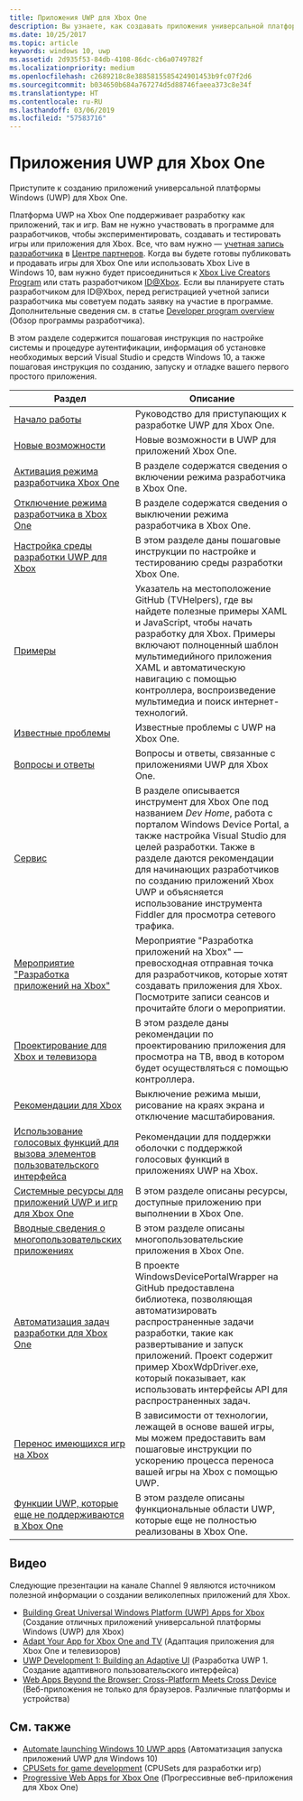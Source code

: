 ```yaml
---
title: Приложения UWP для Xbox One
description: Вы узнаете, как создавать приложения универсальной платформы Windows (UWP) для Xbox One.
ms.date: 10/25/2017
ms.topic: article
keywords: windows 10, uwp
ms.assetid: 2d935f53-84db-4108-86dc-cb6a0749782f
ms.localizationpriority: medium
ms.openlocfilehash: c2689218c8e3885815585424901453b9fc07f2d6
ms.sourcegitcommit: b034650b684a767274d5d88746faeea373c8e34f
ms.translationtype: HT
ms.contentlocale: ru-RU
ms.lasthandoff: 03/06/2019
ms.locfileid: "57583716"
---
```

# <a name="uwp-on-xbox-one"></a>Приложения UWP для Xbox One

Приступите к созданию приложений универсальной платформы Windows (UWP) для Xbox One.

Платформа UWP на Xbox One поддерживает разработку как приложений, так и игр. Вам не нужно участвовать в программе для разработчиков, чтобы экспериментировать, создавать и тестировать игры или приложения для Xbox. Все, что вам нужно — [учетная запись разработчика](https://developer.microsoft.com/en-us/store/register) в [Центре партнеров](https://partner.microsoft.com/dashboard). Когда вы будете готовы публиковать и продавать игры для Xbox One или использовать Xbox Live в Windows 10, вам нужно будет присоединиться к [Xbox Live Creators Program](https://developer.microsoft.com/games/xbox/xboxlive/creator) или стать разработчиком [ID@Xbox](https://www.xbox.com/Developers/id). Если вы планируете стать разработчиком для ID@Xbox, перед регистрацией учетной записи разработчика мы советуем подать заявку на участие в программе. Дополнительные сведения см. в статье [Developer program overview](../xbox-live/developer-program-overview.md) (Обзор программы разработчика).

В этом разделе содержится пошаговая инструкция по настройке системы и процедуре аутентификации, информация об установке необходимых версий Visual Studio и средств Windows 10, а также пошаговая инструкция по созданию, запуску и отладке вашего первого простого приложения. 

| Раздел      | Описание |
|------------|-------------|
|[Начало работы](getting-started.md)| Руководство для приступающих к разработке UWP для Xbox One. |
|[Новые возможности](whats-new.md)| Новые возможности в UWP для приложений Xbox One. |
|[Активация режима разработчика Xbox One](devkit-activation.md)| В разделе содержатся сведения о включении режима разработчика в Xbox One. |
|[Отключение режима разработчика в Xbox One](devkit-deactivation.md)| В разделе содержатся сведения о выключении режима разработчика в Xbox One. |
|[Настройка среды разработки UWP для Xbox](development-environment-setup.md)| В этом разделе даны пошаговые инструкции по настройке и тестированию среды разработки Xbox One. |
|[Примеры](samples.md)| Указатель на местоположение GitHub (TVHelpers), где вы найдете полезные примеры XAML и JavaScript, чтобы начать разработку для Xbox. Примеры включают полноценный шаблон мультимедийного приложения XAML и автоматическую навигацию с помощью контроллера, воспроизведение мультимедиа и поиск интернет-технологий. |
|[Известные проблемы](known-issues.md)| Известные проблемы с UWP на Xbox One. |
|[Вопросы и ответы](frequently-asked-questions.md)| Вопросы и ответы, связанные с приложениями UWP для Xbox One. |
|[Сервис](introduction-to-xbox-tools.md)| В разделе описывается инструмент для Xbox One под названием _Dev Home_, работа с порталом Windows Device Portal, а также настройка Visual Studio для целей разработки. Также в разделе даются рекомендации для начинающих разработчиков по созданию приложений Xbox UWP и объясняется использование инструмента Fiddler для просмотра сетевого трафика. |
| [Мероприятие "Разработка приложений на Xbox"](https://developer.microsoft.com/windows/projects/campaigns/app-dev-on-xbox-event) | Мероприятие "Разработка приложений на Xbox" — превосходная отправная точка для разработчиков, которые хотят создавать приложения для Xbox. Посмотрите записи сеансов и прочитайте блоги о мероприятии. |
|[Проектирование для Xbox и телевизора](../design/devices/designing-for-tv.md)| В этом разделе даны рекомендации по проектированию приложения для просмотра на ТВ, ввод в котором будет осуществляться с помощью контроллера. |
|[Рекомендации для Xbox](tailoring-for-xbox.md)| Выключение режима мыши, рисование на краях экрана и отключение масштабирования. |
|[Использование голосовых функций для вызова элементов пользовательского интерфейса](ves-on-xbox.md)| Рекомендации для поддержки оболочки с поддержкой голосовых функций в приложениях UWP на Xbox. |
|[Системные ресурсы для приложений UWP и игр для Xbox One](system-resource-allocation.md)| В этом разделе описаны ресурсы, доступные приложению при выполнении в Xbox One. |
|[Вводные сведения о многопользовательских приложениях](multi-user-applications.md)| В этом разделе описаны многопользовательские приложения в Xbox One. |
| [Автоматизация задач разработки для Xbox One](https://github.com/Microsoft/WindowsDevicePortalWrapper/tree/v0.9.4) | В проекте WindowsDevicePortalWrapper на GitHub предоставлена библиотека, позволяющая автоматизировать распространенные задачи разработки, такие как развертывание и запуск приложений. Проект содержит пример XboxWdpDriver.exe, который показывает, как использовать интерфейсы API для распространенных задач. |
|[Перенос имеющихся игр на Xbox](development-lanes-landing.md)|В зависимости от технологии, лежащей в основе вашей игры, мы можем предоставить вам пошаговые инструкции по ускорению процесса переноса вашей игры на Xbox с помощью UWP.|
|[Функции UWP, которые еще не поддерживаются в Xbox One](https://go.microsoft.com/fwlink/p/?LinkId=760755)|  В этом разделе описаны функциональные области UWP, которые еще не полностью реализованы в Xbox One.|

## <a name="videos"></a>Видео

Следующие презентации на канале Channel 9 являются источником полезной информации о создании великолепных приложений для Xbox.

* [Building Great Universal Windows Platform (UWP) Apps for Xbox](https://channel9.msdn.com/Events/Build/2016/B883) (Создание отличных приложений универсальной платформы Windows (UWP) для Xbox)
* [Adapt Your App for Xbox One and TV](https://channel9.msdn.com/Events/Build/2016/T651-R1) (Адаптация приложения для Xbox One и телевизоров)
* [UWP Development 1: Building an Adaptive UI](https://channel9.msdn.com/Events/Build/2016/L724-R1) (Разработка UWP 1. Создание адаптивного пользовательского интерфейса)
* [Web Apps Beyond the Browser: Cross-Platform Meets Cross Device](https://channel9.msdn.com/Events/Build/2016/B888) (Веб-приложения не только для браузеров. Различные платформы и устройства)

## <a name="see-also"></a>См. также

- [Automate launching Windows 10 UWP apps](automate-launching-uwp-apps.md) (Автоматизация запуска приложений UWP для Windows 10)
- [CPUSets for game development](cpusets-games.md) (CPUSets для разработки игр)
- [Progressive Web Apps for Xbox One](https://docs.microsoft.com/en-us/microsoft-edge/progressive-web-apps/xbox-considerations) (Прогрессивные веб-приложения для Xbox One)